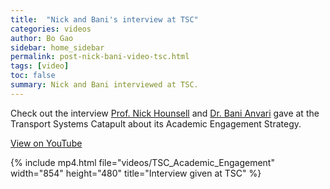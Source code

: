 ```yaml
---
title:  "Nick and Bani's interview at TSC"
categories: videos
author: Bo Gao
sidebar: home_sidebar
permalink: post-nick-bani-video-tsc.html
tags: [video]
toc: false
summary: Nick and Bani interviewed at TSC.
---
```


Check out the interview [Prof. Nick Hounsell](https://www.southampton.ac.uk/engineering/about/staff/nbh.page) and [Dr. Bani Anvari](https://www.southampton.ac.uk/engineering/about/staff/ba1v16.page) gave at the Transport Systems Catapult about its Academic Engagement Strategy.

[View on YouTube](www.youtube.com/watch?v=_wTyhAYJgUU)

{% include mp4.html file="videos/TSC_Academic_Engagement" width="854" height="480" title="Interview given at TSC" %}